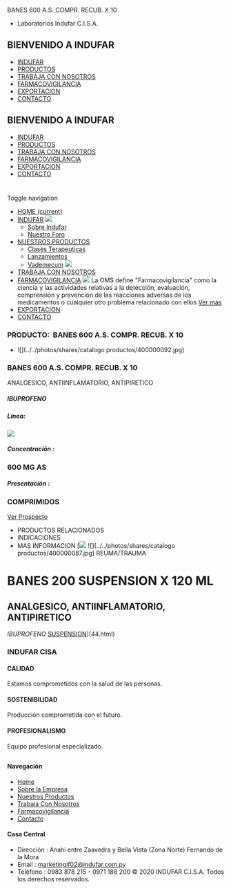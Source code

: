 BANES 600 A.S. COMPR. RECUB. X 10
- Laboratorios Indufar C.I.S.A.
## BIENVENIDO A INDUFAR
* [INDUFAR](49.html#)
* [PRODUCTOS](49.html#)
* [TRABAJA CON NOSOTROS](49.html#)
* [FARMACOVIGILANCIA](49.html#)
* [EXPORTACION](49.html#)
* [CONTACTO](49.html#)
## BIENVENIDO A INDUFAR
* [INDUFAR](../../index.html)
* [PRODUCTOS](../../productos.html)
* [TRABAJA CON NOSOTROS](../../trabaja_con_nosotros.html)
* [FARMACOVIGILANCIA](../../farmacovigilancia.html)
* [EXPORTACION](../../exportacion.html)
* [CONTACTO](../../contacto.html)
# 
Toggle navigation
* [HOME (current)](../../index.html)
* [INDUFAR](49.html#) 
  [![ ](../../photos/shares/Sistema/Menu/indufar_menul.jpg)](../../institucional.html)
  - [Sobre Indufar](../../institucional.html)
  - [Nuestro Foro](../../blog.html)
* [NUESTROS PRODUCTOS](49.html#) 
  - [Clases Terapeuticas](../clases_terapeuticas.html)
  - [Lanzamientos](../lanzamientos.html)
  - [Vademecum](../../productos.html)
  [![ ](../../photos/shares/Sistema/Menu/productos.png)](../../productos.html)
* [TRABAJA CON NOSOTROS](../../trabaja_con_nosotros.html)
* [FARMACOVIGILANCIA](49.html#) 
  [![ ](../../photos/shares/Sistema/Menu/TUBOS.png)](../../farmacovigilancia.html)
  La OMS define "Farmacovigilancia" como la ciencia y las actividades relativas a la detección, evaluación, comprensión y prevención de las reacciones adversas de los medicamentos o cualquier otro problema relacionado con ellos
  [Ver más](../../farmacovigilancia.html)
* [EXPORTACION](../../exportacion.html)
* [CONTACTO](../../contacto.html)
### PRODUCTO:  BANES 600 A.S. COMPR. RECUB. X 10
* ![](../../photos/shares/catalogo productos/400000092.jpg)
### **BANES 600 A.S. COMPR. RECUB. X 10**
ANALGESICO, ANTIINFLAMATORIO, ANTIPIRETICO
##### **IBUPROFENO**
##### **Línea:**
[![](../../photos/shares/Laboratorios/lab_medical.png)](../linea/2.html)
##### **Concentración :**
### 600 MG AS
##### **Presentación :**
### COMPRIMIDOS
[Ver Prospecto](https://www.indufar.com.py/files/shares/prospectos/400000092.pdf)
* PRODUCTOS RELACIONADOS
* INDICACIONES
* MAS INFORMACION
[![](../../photos/shares/Laboratorios/lab_medical.png)
![](../../photos/shares/catalogo productos/400000087.jpg)
REUMA/TRAUMA
# BANES 200 SUSPENSION X 120 ML
## ANALGESICO, ANTIINFLAMATORIO, ANTIPIRETICO
*IBUPROFENO*
[SUSPENSION](49.html#)](44.html)
### INDUFAR CISA
#### CALIDAD
Estamos comprometidos con la salud de las personas.
#### SOSTENIBILIDAD
Producción comprometida con el futuro.
#### PROFESIONALISMO
Equipo profesional especializado.
## 
#### Navegación
* [Home](../../index.html)
* [Sobre la Empresa](../../institucional.html)
* [Nuestros Productos](../../productos.html)
* [Trabaja Con Nosotros](../../trabaja_con_nosotros.html)
* [Farmacovigilancia](../../farmacovigilancia.html)
* [Contacto](../../contacto.html)
#### Casa Central
* Dirección : Anahi entre Zaavedra y Bella Vista (Zona Norte) Fernando de la Mora
* Email : [marketingif02@indufar.com.py](mailto:marketingif02@indufar.com.py)
* Teléfono : 0983 878 215 - 0971 188 200
© 2020 INDUFAR C.I.S.A. Todos los derechos reservados.